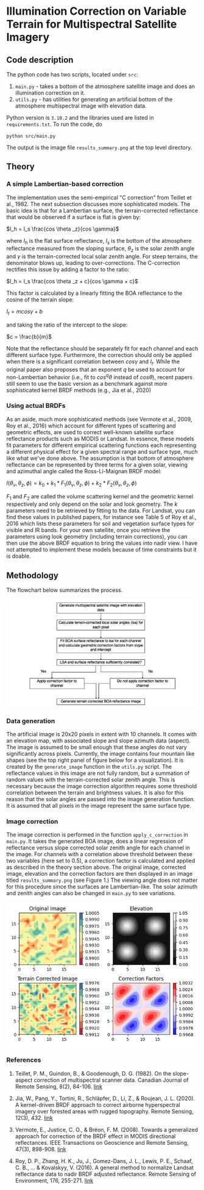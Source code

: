 # Illumination Correction on Variable Terrain for Multispectral Satellite Imagery

## Code description
The python code has two scripts, located under `src`:
1. `main.py` - takes a bottom of the atmosphere satellite image and does an illumination correction on it.
2. `utils.py`  - has utilities for generating an artificial bottom of the atmosphere multispectral image with elevation data.

Python version is `3.10.2` and the libraries used are listed in `requirements.txt`. To run the code, do 
```
python src/main.py
```
The output is the image file `results_summary.png` at the top level directory.

## Theory

### A simple Lambertian-based correction
The implementation uses the semi-empirical "C correction" from Teillet et al., 1982. The next subsection discusses more sophisticated models. The basic idea is that for a Lambertian surface, the terrain-corrected reflectance that would be observed if a surface is flat is given by:

$I_h = I_s \frac{cos \theta _z}{cos \gamma}$

where
$I_h$ is the flat surface reflectance, $I_s$ is the bottom of the atmosphere reflectance measured from the sloping surface, $\theta _z$ is the solar zenith angle and $\gamma$ is the terrain-corrected local solar zenith angle. For steep terrains, the denominator blows up, leading to over-corrections. The C-correction rectifies this issue by adding a factor to the ratio:

$I_h = I_s \frac{cos \theta _z + c}{cos \gamma + c}$

This factor is calculated by a linearly fitting the BOA reflectance to the cosine of the terrain slope:

$I_t = mcos \gamma + b$

and taking the ratio of the intercept to the slope:

$c = \frac{b}{m}$

Note that the reflectance should be separately fit for each channel and each different surface type. Furthermore, the correction should only be applied when there is a significant correlation between $cos \gamma$ and $I_t$. While the original paper also proposes that an exponent $q$ be used to account for non-Lambertian behavior (i.e., fit to $cos^q \theta$ instead of $cos \theta$), recent papers still seem to use the basic version as a benchmark against more sophisticated kernel BRDF methods (e.g., Jia et al., 2020)

### Using actual BRDFs
As an aside, much more sophisticated methods (see Vermote et al., 2009, Roy et al., 2016) which account for different types of scattering and geometric effects, are used to correct well-known satellite surface reflectance products such as MODIS or Landsat. In essence, these models fit parameters for different empirical scattering functions each representing a different physical effect for a given spectral range and surface type, much like what we've done above. The assumption is that bottom of atmosphere reflectance can be represented by three terms for a given solar, viewing and azimuthal angle called the Ross-Li-Maignan BRDF model:

$I(\theta _v,\theta _z, \phi) = k_0 + k_1*F_1(\theta _v,\theta _z, \phi) + k_2*F_2(\theta _v,\theta _z, \phi)$

$F_1$ and $F_2$ are called the volume scattering kernel and the geometric kernel respectively and only depend on the solar and look geometry. The $k$ parameters need to be retrieved by fitting to the data. For Landsat, you can find these values in published papers, for instance see Table 5 of Roy et al., 2016 which lists these parameters for soil and vegetation surface types for visible and IR bands. For your own satellite, once you retrieve the parameters using look geometry (including terrain corrections), you can then use the above BRDF equation to bring the values into nadir view. I have not attempted to implement these models because of time constraints but it is doable.

## Methodology

The flowchart below summarizes the process.

![Flowchart](flowchart.png)
### Data generation

The artificial image is 20x20 pixels in extent with 10 channels. It comes with an elevation map, with associated slope and slope azimuth data (aspect). The image is assumed to be small enough that these angles do not vary significantly across pixels. Currently, the image contains four mountain like shapes (see the top right panel of figure below for a visualization). It is created by the `generate_image` function in the `utils.py` script. The reflectance values in this image are not fully random, but a summation of random values with the terrain-corrected solar zenith angle. This is necessary because the image correction algorithm requires some threshold correlation between the terrain and brightness values. It is also for this reason that the solar angles are passed into the image generation function. It is assumed that all pixels in the image represent the same surface type.

### Image correction

The image correction is performed in the function `apply_c_correction` in `main.py`. It takes the generated BOA image, does a linear regression of reflectance versus slope corrected solar zenith angle for each channel in the image. For channels with a correlation above threshold between these two variables (here set to 0.5), a correction factor is calculated and applied as described in the theory section above. The original image, corrected image, elevation and the correction factors are then displayed in an image titled `results_summary.png` (see Figure 1.) The viewing angle does not matter for this procedure since the surfaces are Lambertian-like. The solar azimuth and zenith angles can also be changed in `main.py` to see variations.

![Figure 1](results_summary.png)





### References

1. Teillet, P. M., Guindon, B., & Goodenough, D. G. (1982). On the slope-aspect correction of multispectral scanner data. Canadian Journal of Remote Sensing, 8(2), 84-106. [link](http://dx.doi.org/10.1080/07038992.1982.10855028)

2. Jia, W., Pang, Y., Tortini, R., Schläpfer, D., Li, Z., & Roujean, J. L. (2020). A kernel-driven BRDF approach to correct airborne hyperspectral imagery over forested areas with rugged topography. Remote Sensing, 12(3), 432. [link](https://doi.org/10.3390/rs12030432)

3. Vermote, E., Justice, C. O., & Bréon, F. M. (2008). Towards a generalized approach for correction of the BRDF effect in MODIS directional reflectances. IEEE Transactions on Geoscience and Remote Sensing, 47(3), 898-908. [link](https://doi.org/10.1109/TGRS.2008.2005977)

4. Roy, D. P., Zhang, H. K., Ju, J., Gomez-Dans, J. L., Lewis, P. E., Schaaf, C. B., ... & Kovalskyy, V. (2016). A general method to normalize Landsat reflectance data to nadir BRDF adjusted reflectance. Remote Sensing of Environment, 176, 255-271. [link](https://doi.org/10.1016/j.rse.2016.01.023)